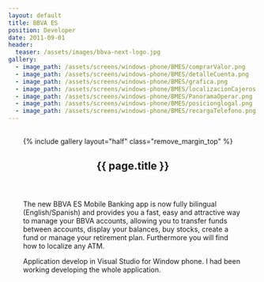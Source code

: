 ```yaml
---
layout: default
title: BBVA ES
position: Developer
date: 2011-09-01
header:
  teaser: /assets/images/bbva-next-logo.jpg
gallery:
  - image_path: /assets/screens/windows-phone/BMES/comprarValor.png
  - image_path: /assets/screens/windows-phone/BMES/detalleCuenta.png
  - image_path: /assets/screens/windows-phone/BMES/grafica.png
  - image_path: /assets/screens/windows-phone/BMES/localizacionCajeros.png
  - image_path: /assets/screens/windows-phone/BMES/PanoramaOperar.png
  - image_path: /assets/screens/windows-phone/BMES/posicionglogal.png
  - image_path: /assets/screens/windows-phone/BMES/recargaTelefono.png
---
```


<div id="main" role="main">    
      <meta itemprop="headline" content="{{ page.title }}"/>
      <meta itemprop="description" content="{{ page.header.description }}"/>
      <div class="page__inner-wrap" style="margin: 30px;">
      <div class="project-container left">
        <section class="page__content" itemprop="text">
             {% include gallery layout="half" class="remove_margin_top" %}
         </section>
      </div>
      <div class="project-container right">        
        <section class="page__content" itemprop="text">
        <header>
          <h1 id="page-title" class="page__title" itemprop="headline">{{ page.title }}</h1>
        </header>
            <p>The new BBVA ES Mobile Banking app is now fully bilingual (English/Spanish) and provides you a fast, easy and attractive way to manage your BBVA accounts, allowing you to transfer funds between accounts, display your balances, buy stocks, create a fund or manage your retirement plan. Furthermore you will find how to localize any ATM.</p>
            <p>Application develop in Visual Studio for Window phone. I had been working developing the whole application.</p>
        </section>         
         </div>
       </div>       
</div>